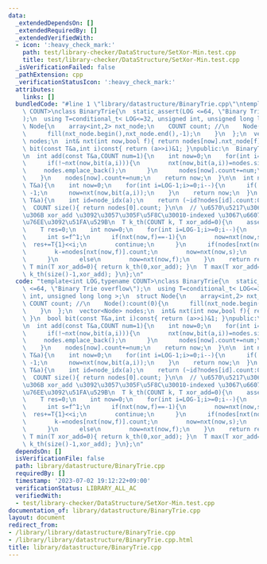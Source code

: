 ```yaml
---
data:
  _extendedDependsOn: []
  _extendedRequiredBy: []
  _extendedVerifiedWith:
  - icon: ':heavy_check_mark:'
    path: test/library-checker/DataStructure/SetXor-Min.test.cpp
    title: test/library-checker/DataStructure/SetXor-Min.test.cpp
  _isVerificationFailed: false
  _pathExtension: cpp
  _verificationStatusIcon: ':heavy_check_mark:'
  attributes:
    links: []
  bundledCode: "#line 1 \"library/datastructure/BinaryTrie.cpp\"\ntemplate<int LOG,typename\
    \ COUNT>\nclass BinaryTrie{\n  static_assert(LOG <=64, \"Binary Trie overflow\"\
    );\n  using T=conditional_t< LOG<=32, unsigned int, unsigned long long >;\n  struct\
    \ Node{\n    array<int,2> nxt_node;\n    COUNT count; //\n    Node():count(0){\n\
    \      fill(nxt_node.begin(),nxt_node.end(),-1);\n    }\n  };\n  vector<Node>\
    \ nodes;\n  int& nxt(int now,bool f){ return nodes[now].nxt_node[f]; }\n  bool\
    \ bit(const T&a,int i)const{ return (a>>i)&1; }\npublic:\n  BinaryTrie():nodes(1,Node()){}\n\
    \n  int add(const T&a,COUNT num=1){\n    int now=0;\n    for(int i=LOG-1;i>=0;i--){\n\
    \      if(!~nxt(now,bit(a,i))){\n        nxt(now,bit(a,i))=nodes.size();\n   \
    \     nodes.emplace_back();\n      }\n      nodes[now].count+=num;\n      now=nxt(now,bit(a,i));\n\
    \    }\n    nodes[now].count+=num;\n    return now;\n  }\n\n  int node_idx(const\
    \ T&a){\n    int now=0;\n    for(int i=LOG-1;i>=0;i--){\n      if(!~nxt(now,bit(a,i)))return\
    \ -1;\n      now=nxt(now,bit(a,i));\n    }\n    return now;\n  }\n  COUNT count(const\
    \ T&a){\n    int id=node_idx(a);\n    return (~id?nodes[id].count:0);\n  }\n\n\
    \  COUNT size(){ return nodes[0].count; }\n\n  // \u6570\u5217\u306E\u5404\u6570\
    \u306B xor_add \u3092\u3057\u305F\u5F8C\u30010-indexed \u3067\u6607\u9806 k \u756A\
    \u76EE\u3092\u51FA\u529B\n  T k_th(COUNT k, T xor_add=0){\n    assert(size()>k);\n\
    \    T res=0;\n    int now=0;\n    for(int i=LOG-1;i>=0;i--){\n      int f=bit(xor_add,i);\n\
    \      int s=f^1;\n      if(nxt(now,f)==-1){\n        now=nxt(now,s);\n      \
    \  res+=T{1}<<i;\n        continue;\n      }\n      if(nodes[nxt(now,f)].count<=k){\n\
    \        k-=nodes[nxt(now,f)].count;\n        now=nxt(now,s);\n        res+=T{1}<<i;\n\
    \      }\n      else\n        now=nxt(now,f);\n    }\n    return res;\n  }\n \
    \ T min(T xor_add=0){ return k_th(0,xor_add); }\n  T max(T xor_add=0){ return\
    \ k_th(size()-1,xor_add); }\n};\n"
  code: "template<int LOG,typename COUNT>\nclass BinaryTrie{\n  static_assert(LOG\
    \ <=64, \"Binary Trie overflow\");\n  using T=conditional_t< LOG<=32, unsigned\
    \ int, unsigned long long >;\n  struct Node{\n    array<int,2> nxt_node;\n   \
    \ COUNT count; //\n    Node():count(0){\n      fill(nxt_node.begin(),nxt_node.end(),-1);\n\
    \    }\n  };\n  vector<Node> nodes;\n  int& nxt(int now,bool f){ return nodes[now].nxt_node[f];\
    \ }\n  bool bit(const T&a,int i)const{ return (a>>i)&1; }\npublic:\n  BinaryTrie():nodes(1,Node()){}\n\
    \n  int add(const T&a,COUNT num=1){\n    int now=0;\n    for(int i=LOG-1;i>=0;i--){\n\
    \      if(!~nxt(now,bit(a,i))){\n        nxt(now,bit(a,i))=nodes.size();\n   \
    \     nodes.emplace_back();\n      }\n      nodes[now].count+=num;\n      now=nxt(now,bit(a,i));\n\
    \    }\n    nodes[now].count+=num;\n    return now;\n  }\n\n  int node_idx(const\
    \ T&a){\n    int now=0;\n    for(int i=LOG-1;i>=0;i--){\n      if(!~nxt(now,bit(a,i)))return\
    \ -1;\n      now=nxt(now,bit(a,i));\n    }\n    return now;\n  }\n  COUNT count(const\
    \ T&a){\n    int id=node_idx(a);\n    return (~id?nodes[id].count:0);\n  }\n\n\
    \  COUNT size(){ return nodes[0].count; }\n\n  // \u6570\u5217\u306E\u5404\u6570\
    \u306B xor_add \u3092\u3057\u305F\u5F8C\u30010-indexed \u3067\u6607\u9806 k \u756A\
    \u76EE\u3092\u51FA\u529B\n  T k_th(COUNT k, T xor_add=0){\n    assert(size()>k);\n\
    \    T res=0;\n    int now=0;\n    for(int i=LOG-1;i>=0;i--){\n      int f=bit(xor_add,i);\n\
    \      int s=f^1;\n      if(nxt(now,f)==-1){\n        now=nxt(now,s);\n      \
    \  res+=T{1}<<i;\n        continue;\n      }\n      if(nodes[nxt(now,f)].count<=k){\n\
    \        k-=nodes[nxt(now,f)].count;\n        now=nxt(now,s);\n        res+=T{1}<<i;\n\
    \      }\n      else\n        now=nxt(now,f);\n    }\n    return res;\n  }\n \
    \ T min(T xor_add=0){ return k_th(0,xor_add); }\n  T max(T xor_add=0){ return\
    \ k_th(size()-1,xor_add); }\n};\n"
  dependsOn: []
  isVerificationFile: false
  path: library/datastructure/BinaryTrie.cpp
  requiredBy: []
  timestamp: '2023-07-02 19:12:22+09:00'
  verificationStatus: LIBRARY_ALL_AC
  verifiedWith:
  - test/library-checker/DataStructure/SetXor-Min.test.cpp
documentation_of: library/datastructure/BinaryTrie.cpp
layout: document
redirect_from:
- /library/library/datastructure/BinaryTrie.cpp
- /library/library/datastructure/BinaryTrie.cpp.html
title: library/datastructure/BinaryTrie.cpp
---
```

